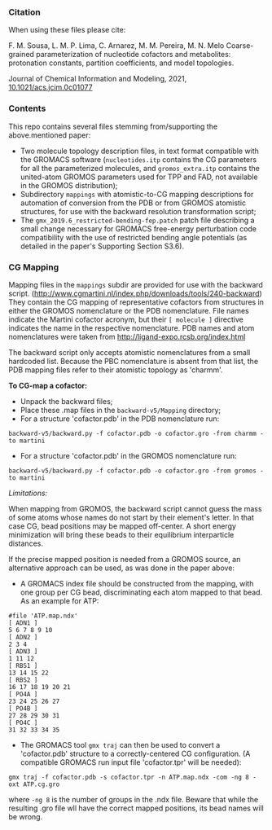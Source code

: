 ### Citation

When using these files please cite:

F. M. Sousa, L. M. P. Lima, C. Arnarez, M. M. Pereira, M. N. Melo
Coarse-grained parameterization of nucleotide cofactors and metabolites: protonation constants, partition coefficients, and model topologies.

Journal of Chemical Information and Modeling, 2021, [10.1021/acs.jcim.0c01077](https://doi.org/10.1021/acs.jcim.0c01077)

### Contents

This repo contains several files stemming from/supporting the above.mentioned paper:
 - Two molecule topology description files, in text format compatible with the GROMACS software (`nucleotides.itp` contains the CG parameters for all the parameterized molecules, and `gromos_extra.itp` contains the united-atom GROMOS parameters used for TPP and FAD, not available in the GROMOS distribution);
 - Subdirectory `mappings` with atomistic-to-CG mapping descriptions for automation of conversion from the PDB or from GROMOS atomistic structures, for use with the backward resolution transformation script;
 - The `gmx_2019.6_restricted-bending-fep.patch` patch file describing a small change necessary for GROMACS free-energy perturbation code compatibility with the use of restricted bending angle potentials (as detailed in the paper's Supporting Section S3.6).

### CG Mapping

Mapping files in the `mappings` subdir are provided for use with the backward
script. (http://www.cgmartini.nl/index.php/downloads/tools/240-backward)
They contain the CG mapping of representative cofactors from structures in
either the GROMOS nomenclature or the PDB nomenclature. File names indicate the
Martini cofactor acronym, but their `[ molecule ]` directive indicates the name
in the respective nomenclature. PDB names and atom nomenclatures were taken
from http://ligand-expo.rcsb.org/index.html

The backward script only accepts atomistic nomenclatures from a small hardcoded
list. Because the PBC nomenclature is absent from that list, the PDB mapping
files refer to their atomistic topology as 'charmm'.

**To CG-map a cofactor:**
 - Unpack the backward files;
 - Place these .map files in the `backward-v5/Mapping` directory;
 - For a structure 'cofactor.pdb' in the PDB nomenclature run:
```
backward-v5/backward.py -f cofactor.pdb -o cofactor.gro -from charmm -to martini
```
 - For a structure 'cofactor.pdb' in the GROMOS nomenclature run:
```
backward-v5/backward.py -f cofactor.pdb -o cofactor.gro -from gromos -to martini
```

*Limitations:*

  When mapping from GROMOS, the backward script cannot guess the mass of some
atoms whose names do not start by their element's letter. In that case CG, bead
positions may be mapped off-center. A short energy minimization will bring
these beads to their equilibrium interparticle distances.

  If the precise mapped position is needed from a GROMOS source, an alternative
approach can be used, as was done in the paper above:
 - A GROMACS index file should be constructed from the mapping, with one group
   per CG bead, discriminating each atom mapped to that bead. As an example for
   ATP:
```
#file 'ATP.map.ndx'
[ ADN1 ]
5 6 7 8 9 10
[ ADN2 ]
2 3 4
[ ADN3 ]
1 11 12
[ RBS1 ]
13 14 15 22
[ RBS2 ]
16 17 18 19 20 21
[ PO4A ]
23 24 25 26 27
[ PO4B ]
27 28 29 30 31
[ PO4C ]
31 32 33 34 35
```
 - The GROMACS tool `gmx traj` can then be used to convert a 'cofactor.pdb'
   structure to a correctly-centered CG configuration. (A compatible GROMACS
   run input file 'cofactor.tpr' will be needed):
```
gmx traj -f cofactor.pdb -s cofactor.tpr -n ATP.map.ndx -com -ng 8 -oxt ATP.cg.gro
```
   where `-ng 8` is the number of groups in the .ndx file. Beware that while the
   resulting .gro file wll have the correct mapped positions, its bead names
   will be wrong.
